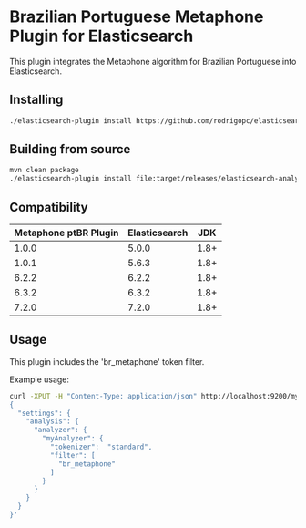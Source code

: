 Brazilian Portuguese Metaphone Plugin for Elasticsearch
========================================

This plugin integrates the Metaphone algorithm for Brazilian Portuguese into Elasticsearch.

## Installing

```sh
./elasticsearch-plugin install https://github.com/rodrigopc/elasticsearch-analysis-metaphone_ptBR/blob/master/dist/elasticsearch-analysis-metaphone_ptBR-7.2.0.zip?raw
```

## Building from source

```bash
mvn clean package
./elasticsearch-plugin install file:target/releases/elasticsearch-analysis-metaphone_ptBR-7.2.0.zip
```

## Compatibility

|Metaphone ptBR Plugin|Elasticsearch|JDK
|---|---|---|
| 1.0.0|5.0.0|1.8+|
| 1.0.1|5.6.3|1.8+|
| 6.2.2|6.2.2|1.8+|
| 6.3.2|6.3.2|1.8+|
| 7.2.0|7.2.0|1.8+|

## Usage

This plugin includes the 'br_metaphone' token filter. 

Example usage:

```bash
curl -XPUT -H "Content-Type: application/json" http://localhost:9200/myIndex -d '
{
  "settings": {
    "analysis": {
      "analyzer": {
        "myAnalyzer": {
          "tokenizer":  "standard",
          "filter": [
            "br_metaphone"
          ]
        }
      }
    }
  }
}'
```
